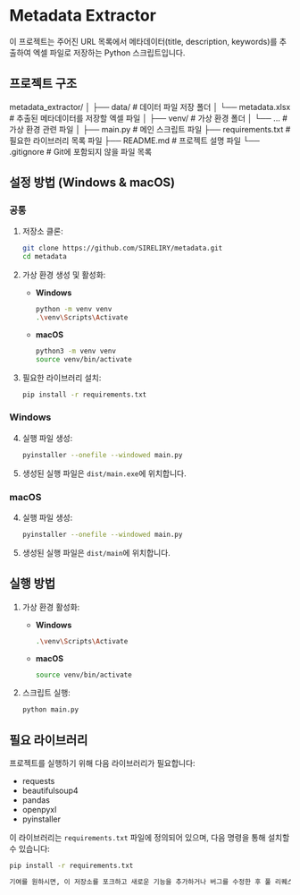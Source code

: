 # Metadata Extractor

이 프로젝트는 주어진 URL 목록에서 메타데이터(title, description, keywords)를 추출하여 엑셀 파일로 저장하는 Python 스크립트입니다.

## 프로젝트 구조

metadata_extractor/
│
├── data/ # 데이터 파일 저장 폴더
│ └── metadata.xlsx # 추출된 메타데이터를 저장할 엑셀 파일
│
├── venv/ # 가상 환경 폴더
│ └── ... # 가상 환경 관련 파일
│
├── main.py # 메인 스크립트 파일
├── requirements.txt # 필요한 라이브러리 목록 파일
├── README.md # 프로젝트 설명 파일
└── .gitignore # Git에 포함되지 않을 파일 목록


## 설정 방법 (Windows & macOS)

### 공통

1. 저장소 클론:
    ```sh
    git clone https://github.com/SIRELIRY/metadata.git
    cd metadata
    ```

2. 가상 환경 생성 및 활성화:
    - **Windows**
      ```sh
      python -m venv venv
      .\venv\Scripts\Activate
      ```
    - **macOS**
      ```sh
      python3 -m venv venv
      source venv/bin/activate
      ```

3. 필요한 라이브러리 설치:
    ```sh
    pip install -r requirements.txt
    ```

### Windows

4. 실행 파일 생성:
    ```sh
    pyinstaller --onefile --windowed main.py
    ```

5. 생성된 실행 파일은 `dist/main.exe`에 위치합니다.

### macOS

4. 실행 파일 생성:
    ```sh
    pyinstaller --onefile --windowed main.py
    ```

5. 생성된 실행 파일은 `dist/main`에 위치합니다.

## 실행 방법

1. 가상 환경 활성화:
    - **Windows**
      ```sh
      .\venv\Scripts\Activate
      ```
    - **macOS**
      ```sh
      source venv/bin/activate
      ```

2. 스크립트 실행:
    ```sh
    python main.py
    ```

## 필요 라이브러리

프로젝트를 실행하기 위해 다음 라이브러리가 필요합니다:

- requests
- beautifulsoup4
- pandas
- openpyxl
- pyinstaller

이 라이브러리는 `requirements.txt` 파일에 정의되어 있으며, 다음 명령을 통해 설치할 수 있습니다:

```sh
pip install -r requirements.txt

기여를 원하시면, 이 저장소를 포크하고 새로운 기능을 추가하거나 버그를 수정한 후 풀 리퀘스트를 보내주세요. 기여해주셔서 감사합니다!

